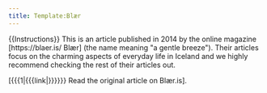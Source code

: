 ```yaml
---
title: Template:Blær
---
```


<div class="instructions-header">
{{Instructions}}
This is an article published in 2014 by the online magazine [https://blaer.is/ Blær] (the name meaning "a gentle breeze"). Their articles focus on the charming aspects of everyday life in Iceland and we highly recommend checking the rest of their articles out.

[{{{1|{{{link|}}}}}} Read the original article on Blær.is].
</div>

